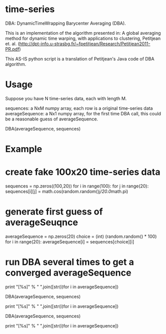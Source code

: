 time-series
===========

DBA: DynamicTimeWrapping Barycenter Averaging (DBA). 

This is an implementation of the algorithm presented in:
A global averaging method for dynamic time warping, with applications to clustering, Petitjean et. al.
(http://dpt-info.u-strasbg.fr/~fpetitjean/Research/Petitjean2011-PR.pdf)

This AS-IS python script is a translation of Petitjean's Java code of DBA algorithm.

Usage
=====
Suppose you have N time-series data, each with length M.

sequences: a NxM numpy array, each row is a original time-series data
averageSequence: a Nx1 numpy array, for the first time DBA call, this could be a reasonable guess of averageSequence.

DBA(averageSequence, sequences)

Example
=======
# create fake 100x20 time-series data
sequences = np.zeros((100,20))
for i in range(100):
  for j in range(20):
    sequences[i][j] = math.cos(random.random()*j/20.0*math.pi)
            
# generate first guess of averageSeuqnce
averageSequence = np.zeros(20)
choice = (int) (random.random() * 100)
for i in range(20):
  averageSequence[i] = sequences[choice][i]
       
# run DBA several times to get a converged averageSequence
print "[%s]" % " ".join([str(i)for i in averageSequence]) 
    
DBA(averageSequence, sequences)
    
print "[%s]" % " ".join([str(i)for i in averageSequence]) 
    
DBA(averageSequence, sequences)
    
print "[%s]" % " ".join([str(i)for i in averageSequence]) 
